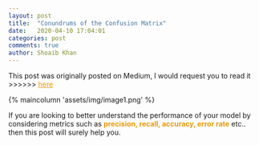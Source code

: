 ```yaml
---
layout: post
title:  "Conundrums of the Confusion Matrix"
date:   2020-04-10 17:04:01
categories: post
comments: true
author: Shoaib Khan
---
```



This post was originally posted on Medium,
I would request you to read it >>>>>> <A STYLE="color: #ea9808" HREF="https://medium.com/convergeml/conundrums-of-the-confusion-matrix-2fa82293707a">here</A>
<!--more-->

{% maincolumn 'assets/img/image1.png' %}

If you are looking to better understand the performance of your model by considering metrics such as <span style="color:#ea9808; font-weight: bold">precision, recall, accuracy, error rate</span> etc.. then this post will surely help you. 
